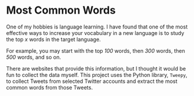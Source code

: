 # Most Common Words
One of my hobbies is language learning. I have found that one of the most effective ways to increase your vocabulary in a new language is to study the top *x* words in the target language.

For example, you may start with the top *100* words, then *300* words, then *500* words, and so on.

There are websites that provide this information, but I thought it would be fun to collect the data myself. This project uses the Python library, `Tweepy`, to collect Tweets from selected Twitter accounts and extract the most common words from those Tweets.